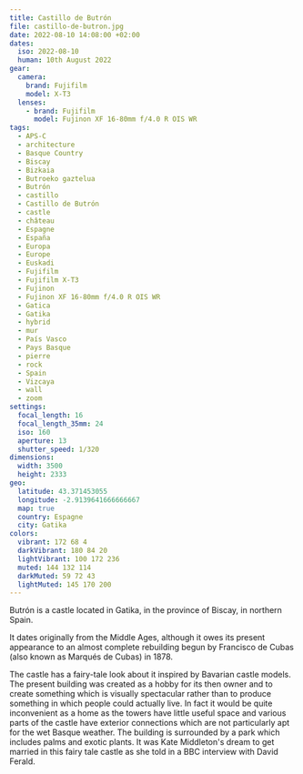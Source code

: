 ```yaml
---
title: Castillo de Butrón
file: castillo-de-butron.jpg
date: 2022-08-10 14:08:00 +02:00
dates:
  iso: 2022-08-10
  human: 10th August 2022
gear:
  camera:
    brand: Fujifilm
    model: X-T3
  lenses:
    - brand: Fujifilm
      model: Fujinon XF 16-80mm f/4.0 R OIS WR
tags:
  - APS-C
  - architecture
  - Basque Country
  - Biscay
  - Bizkaia
  - Butroeko gaztelua
  - Butrón
  - castillo
  - Castillo de Butrón
  - castle
  - château
  - Espagne
  - España
  - Europa
  - Europe
  - Euskadi
  - Fujifilm
  - Fujifilm X-T3
  - Fujinon
  - Fujinon XF 16-80mm f/4.0 R OIS WR
  - Gatica
  - Gatika
  - hybrid
  - mur
  - País Vasco
  - Pays Basque
  - pierre
  - rock
  - Spain
  - Vizcaya
  - wall
  - zoom
settings:
  focal_length: 16
  focal_length_35mm: 24
  iso: 160
  aperture: 13
  shutter_speed: 1/320
dimensions:
  width: 3500
  height: 2333
geo:
  latitude: 43.371453055
  longitude: -2.9139641666666667
  map: true
  country: Espagne
  city: Gatika
colors:
  vibrant: 172 68 4
  darkVibrant: 180 84 20
  lightVibrant: 100 172 236
  muted: 144 132 114
  darkMuted: 59 72 43
  lightMuted: 145 170 200
---
```


Butrón is a castle located in Gatika, in the province of Biscay, in northern Spain.

It dates originally from the Middle Ages, although it owes its present appearance to an almost complete rebuilding begun by Francisco de Cubas (also known as Marqués de Cubas) in 1878.

The castle has a fairy-tale look about it inspired by Bavarian castle models. The present building was created as a hobby for its then owner and to create something which is visually spectacular rather than to produce something in which people could actually live. In fact it would be quite inconvenient as a home as the towers have little useful space and various parts of the castle have exterior connections which are not particularly apt for the wet Basque weather. The building is surrounded by a park which includes palms and exotic plants. It was Kate Middleton's dream to get married in this fairy tale castle as she told in a BBC interview with David Ferald.
